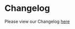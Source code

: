 # Changelog

Please view our Changelog [here](https://github.com/LifeSG/react-icons/wiki/Changelog)
